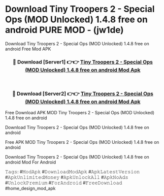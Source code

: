 # Download Tiny Troopers 2 - Special Ops (MOD Unlocked) 1.4.8 free on android PURE MOD - (jw1de)
Download Tiny Troopers 2 - Special Ops (MOD Unlocked) 1.4.8 free on android Free Mod APK

<div align="center">
<h3>🔴 Download [Server1] 👉👉 <a href="https://apk-comot.site?title=Tiny_Troopers_2_-_Special_Ops_(MOD_Unlocked)_1.4.8_free_on_android">Tiny Troopers 2 - Special Ops (MOD Unlocked) 1.4.8 free on android Mod Apk</a></h3><br>

<h3>🔴 Download [Server2] 👉👉 <a href="https://apk-comot.site?title=Tiny_Troopers_2_-_Special_Ops_(MOD_Unlocked)_1.4.8_free_on_android">Tiny Troopers 2 - Special Ops (MOD Unlocked) 1.4.8 free on android Mod Apk</a></h3>
</div>


Free Download APK MOD Tiny Troopers 2 - Special Ops (MOD Unlocked) 1.4.8 free on android

Download Tiny Troopers 2 - Special Ops (MOD Unlocked) 1.4.8 free on android 

Free APK MOD Tiny Troopers 2 - Special Ops (MOD Unlocked) 1.4.8 free on android 

Download Tiny Troopers 2 - Special Ops (MOD Unlocked) 1.4.8 free on android Mod For Android

𝚃𝚊𝚐𝚜: #𝙼𝚘𝚍𝙰𝚙𝚔 #𝙳𝚘𝚠𝚗𝚕𝚘𝚊𝚍𝙼𝚘𝚍𝙰𝚙𝚔 #𝙰𝚙𝚔𝙻𝚊𝚝𝚎𝚜𝚝𝚅𝚎𝚛𝚜𝚒𝚘𝚗 #𝙰𝚙𝚔𝚄𝚗𝚕𝚒𝚖𝚒𝚝𝚎𝚍𝙼𝚘𝚗𝚎𝚢 #𝙰𝚙𝚔𝚄𝚗𝚕𝚘𝚌𝚔𝙰𝚕𝚕 #𝙰𝚙𝚔𝙽𝚘𝙰𝚍𝚜 #𝚄𝚗𝚕𝚘𝚌𝚔𝙿𝚛𝚎𝚖𝚒𝚞𝚖 #𝙵𝚘𝚛𝙰𝚗𝚍𝚛𝚘𝚒𝚍 #𝙵𝚛𝚎𝚎𝙳𝚘𝚠𝚗𝚕𝚘𝚊𝚍 #home_design_mod_apk